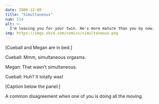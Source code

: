 ```yaml
---
date: 2008-12-08
title: "Simultaneous"
num: 514
alt: >-
  I'm leaving you for your twin. He's more mature than you by now.
img: https://imgs.xkcd.com/comics/simultaneous.png
---
```

[Cueball and Megan are in bed.]

Cueball: Mmm, simultaneous orgasms.

Megan: That wasn't simultaneous.

Cueball: Huh? It totally was!

[Caption below the panel:]

A common disagreement when one of you is doing all the moving.